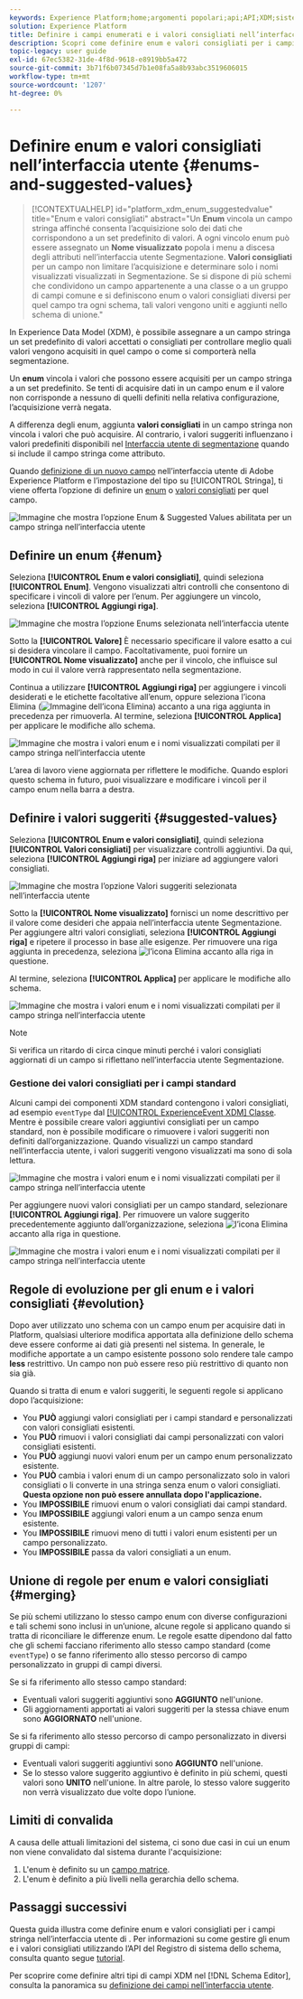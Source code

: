 ```yaml
---
keywords: Experience Platform;home;argomenti popolari;api;API;XDM;sistema XDM;modello dati esperienza;modello dati;ui;workspace;enum;campo;
solution: Experience Platform
title: Definire i campi enumerati e i valori consigliati nell’interfaccia utente
description: Scopri come definire enum e valori consigliati per i campi stringa nell’interfaccia utente di Experience Platform.
topic-legacy: user guide
exl-id: 67ec5382-31de-4f8d-9618-e8919bb5a472
source-git-commit: 3b71f6b07345d7b1e08fa5a8b93abc3519606015
workflow-type: tm+mt
source-wordcount: '1207'
ht-degree: 0%

---
```


# Definire enum e valori consigliati nell’interfaccia utente {#enums-and-suggested-values}

>[!CONTEXTUALHELP]
>id="platform_xdm_enum_suggestedvalue"
>title="Enum e valori consigliati"
>abstract="Un **Enum** vincola un campo stringa affinché consenta l’acquisizione solo dei dati che corrispondono a un set predefinito di valori. A ogni vincolo enum può essere assegnato un **Nome visualizzato** popola i menu a discesa degli attributi nell’interfaccia utente Segmentazione. **Valori consigliati** per un campo non limitare l’acquisizione e determinare solo i nomi visualizzati visualizzati in Segmentazione. Se si dispone di più schemi che condividono un campo appartenente a una classe o a un gruppo di campi comune e si definiscono enum o valori consigliati diversi per quel campo tra ogni schema, tali valori vengono uniti e aggiunti nello schema di unione."

In Experience Data Model (XDM), è possibile assegnare a un campo stringa un set predefinito di valori accettati o consigliati per controllare meglio quali valori vengono acquisiti in quel campo o come si comporterà nella segmentazione.

Un **enum** vincola i valori che possono essere acquisiti per un campo stringa a un set predefinito. Se tenti di acquisire dati in un campo enum e il valore non corrisponde a nessuno di quelli definiti nella relativa configurazione, l’acquisizione verrà negata.

A differenza degli enum, aggiunta **valori consigliati** in un campo stringa non vincola i valori che può acquisire. Al contrario, i valori suggeriti influenzano i valori predefiniti disponibili nel [Interfaccia utente di segmentazione](../../../segmentation/ui/overview.md) quando si include il campo stringa come attributo.

Quando [definizione di un nuovo campo](./overview.md#define) nell’interfaccia utente di Adobe Experience Platform e l’impostazione del tipo su [!UICONTROL Stringa], ti viene offerta l’opzione di definire un [enum](#enum) o [valori consigliati](#suggested-values) per quel campo.

![Immagine che mostra l’opzione Enum &amp; Suggested Values abilitata per un campo stringa nell’interfaccia utente](../../images/ui/fields/enum/enum-options-selected.png)

## Definire un enum {#enum}

Seleziona **[!UICONTROL Enum e valori consigliati]**, quindi seleziona **[!UICONTROL Enum]**. Vengono visualizzati altri controlli che consentono di specificare i vincoli di valore per l’enum. Per aggiungere un vincolo, seleziona **[!UICONTROL Aggiungi riga]**.

![Immagine che mostra l’opzione Enums selezionata nell’interfaccia utente](../../images/ui/fields/enum/enum-add-row.png)

Sotto la **[!UICONTROL Valore]** È necessario specificare il valore esatto a cui si desidera vincolare il campo. Facoltativamente, puoi fornire un **[!UICONTROL Nome visualizzato]** anche per il vincolo, che influisce sul modo in cui il valore verrà rappresentato nella segmentazione.

Continua a utilizzare **[!UICONTROL Aggiungi riga]** per aggiungere i vincoli desiderati e le etichette facoltative all’enum, oppure seleziona l’icona Elimina (![Immagine dell’icona Elimina](../../images/ui/fields/enum/remove-icon.png)) accanto a una riga aggiunta in precedenza per rimuoverla. Al termine, seleziona **[!UICONTROL Applica]** per applicare le modifiche allo schema.

![Immagine che mostra i valori enum e i nomi visualizzati compilati per il campo stringa nell’interfaccia utente](../../images/ui/fields/enum/enum-confirm.png)

L’area di lavoro viene aggiornata per riflettere le modifiche. Quando esplori questo schema in futuro, puoi visualizzare e modificare i vincoli per il campo enum nella barra a destra.

## Definire i valori suggeriti {#suggested-values}

Seleziona **[!UICONTROL Enum e valori consigliati]**, quindi seleziona **[!UICONTROL Valori consigliati]** per visualizzare controlli aggiuntivi. Da qui, seleziona **[!UICONTROL Aggiungi riga]** per iniziare ad aggiungere valori consigliati.

![Immagine che mostra l’opzione Valori suggeriti selezionata nell’interfaccia utente](../../images/ui/fields/enum/suggested-add-row.png)

Sotto la **[!UICONTROL Nome visualizzato]** fornisci un nome descrittivo per il valore come desideri che appaia nell’interfaccia utente Segmentazione. Per aggiungere altri valori consigliati, seleziona **[!UICONTROL Aggiungi riga]** e ripetere il processo in base alle esigenze. Per rimuovere una riga aggiunta in precedenza, seleziona ![l’icona Elimina](../../images/ui/fields/enum/remove-icon.png) accanto alla riga in questione.

Al termine, seleziona **[!UICONTROL Applica]** per applicare le modifiche allo schema.

![Immagine che mostra i valori enum e i nomi visualizzati compilati per il campo stringa nell’interfaccia utente](../../images/ui/fields/enum/suggested-confirm.png)

>[!NOTE]
>
>Si verifica un ritardo di circa cinque minuti perché i valori consigliati aggiornati di un campo si riflettano nell’interfaccia utente Segmentazione.

### Gestione dei valori consigliati per i campi standard

Alcuni campi dei componenti XDM standard contengono i valori consigliati, ad esempio `eventType` dal [[!UICONTROL ExperienceEvent XDM] Classe](../../classes/experienceevent.md). Mentre è possibile creare valori aggiuntivi consigliati per un campo standard, non è possibile modificare o rimuovere i valori suggeriti non definiti dall’organizzazione. Quando visualizzi un campo standard nell’interfaccia utente, i valori suggeriti vengono visualizzati ma sono di sola lettura.

![Immagine che mostra i valori enum e i nomi visualizzati compilati per il campo stringa nell’interfaccia utente](../../images/ui/fields/enum/suggested-standard.png)

Per aggiungere nuovi valori consigliati per un campo standard, selezionare **[!UICONTROL Aggiungi riga]**. Per rimuovere un valore suggerito precedentemente aggiunto dall’organizzazione, seleziona ![l’icona Elimina](../../images/ui/fields/enum/remove-icon.png) accanto alla riga in questione.

![Immagine che mostra i valori enum e i nomi visualizzati compilati per il campo stringa nell’interfaccia utente](../../images/ui/fields/enum/suggested-standard-add.png)

<!-- ### Removing suggested values for standard fields

Only suggested values that you define can be removed from a standard field. Existing suggested values can be disabled so that they no longer appear in the segmentation dropdown, but they cannot be removed outright.

For example, consider a profile schema where the a suggested value for the standard `person.gender` field is disabled:

![Image showing the enum values and display names filled out for the string field in the UI](../../images/ui/fields/enum/standard-enum-disabled.png)

In this example, the display name "[!UICONTROL Non-specific]" is now disabled from being shown in the segmentation dropdown list. However, the value `non_specific` is still part of the list of enumerated fields and is therefore still allowed on ingestion. In other words, you cannot disable the actual enum value for the standard field as it would go against the principle of only allowing changes that make a field less restrictive.

See the [section below](#evolution) for more information on the rules for updating enums and suggested values for existing schema fields. -->

## Regole di evoluzione per gli enum e i valori consigliati {#evolution}

Dopo aver utilizzato uno schema con un campo enum per acquisire dati in Platform, qualsiasi ulteriore modifica apportata alla definizione dello schema deve essere conforme ai dati già presenti nel sistema. In generale, le modifiche apportate a un campo esistente possono solo rendere tale campo **less** restrittivo. Un campo non può essere reso più restrittivo di quanto non sia già.

Quando si tratta di enum e valori suggeriti, le seguenti regole si applicano dopo l’acquisizione:

* You **PUÒ** aggiungi valori consigliati per i campi standard e personalizzati con valori consigliati esistenti.
* You **PUÒ** rimuovi i valori consigliati dai campi personalizzati con valori consigliati esistenti.
* You **PUÒ** aggiungi nuovi valori enum per un campo enum personalizzato esistente.
* You **PUÒ** cambia i valori enum di un campo personalizzato solo in valori consigliati o li converte in una stringa senza enum o valori consigliati. **Questa opzione non può essere annullata dopo l&#39;applicazione.**
* You **IMPOSSIBILE** rimuovi enum o valori consigliati dai campi standard.
* You **IMPOSSIBILE** aggiungi valori enum a un campo senza enum esistente.
* You **IMPOSSIBILE** rimuovi meno di tutti i valori enum esistenti per un campo personalizzato.
* You **IMPOSSIBILE** passa da valori consigliati a un enum.

## Unione di regole per enum e valori consigliati {#merging}

Se più schemi utilizzano lo stesso campo enum con diverse configurazioni e tali schemi sono inclusi in un’unione, alcune regole si applicano quando si tratta di riconciliare le differenze enum. Le regole esatte dipendono dal fatto che gli schemi facciano riferimento allo stesso campo standard (come `eventType`) o se fanno riferimento allo stesso percorso di campo personalizzato in gruppi di campi diversi.

Se si fa riferimento allo stesso campo standard:

* Eventuali valori suggeriti aggiuntivi sono **AGGIUNTO** nell&#39;unione.
* Gli aggiornamenti apportati ai valori suggeriti per la stessa chiave enum sono **AGGIORNATO** nell&#39;unione.

Se si fa riferimento allo stesso percorso di campo personalizzato in diversi gruppi di campi:

* Eventuali valori suggeriti aggiuntivi sono **AGGIUNTO** nell&#39;unione.
* Se lo stesso valore suggerito aggiuntivo è definito in più schemi, questi valori sono **UNITO** nell&#39;unione. In altre parole, lo stesso valore suggerito non verrà visualizzato due volte dopo l’unione.

## Limiti di convalida

A causa delle attuali limitazioni del sistema, ci sono due casi in cui un enum non viene convalidato dal sistema durante l&#39;acquisizione:

1. L&#39;enum è definito su un [campo matrice](./array.md).
1. L&#39;enum è definito a più livelli nella gerarchia dello schema.

## Passaggi successivi

Questa guida illustra come definire enum e valori consigliati per i campi stringa nell’interfaccia utente di . Per informazioni su come gestire gli enum e i valori consigliati utilizzando l’API del Registro di sistema dello schema, consulta quanto segue [tutorial](../../tutorials/suggested-values.md).

Per scoprire come definire altri tipi di campi XDM nel [!DNL Schema Editor], consulta la panoramica su [definizione dei campi nell’interfaccia utente](./overview.md#special).
